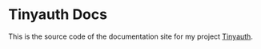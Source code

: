# Tinyauth Docs

This is the source code of the documentation site for my project [Tinyauth](https://github.com/steveiliop56/tinyauth).
